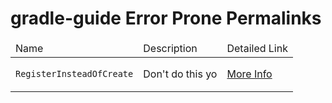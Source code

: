 # gradle-guide Error Prone Permalinks

<table>
<thead>
<tr>
<td>Name</td>
<td>Description</td>
<td>Detailed Link</td>
</tr>
</thead>
<tbody>
<tr>
<td>

<a id="RegisterInsteadOfCreate">`RegisterInsteadOfCreate`</a>

</td>
<td>
Don't do this yo
</td>
<td>
<a href="guide/diagnosing-build-performance.md#configuration-subsection">More Info</a>
</td>
</tr>
</tbody>
</table>
